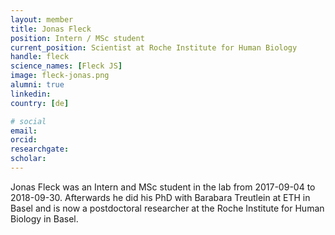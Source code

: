 ```yaml
---
layout: member
title: Jonas Fleck
position: Intern / MSc student
current_position: Scientist at Roche Institute for Human Biology
handle: fleck
science_names: [Fleck JS]
image: fleck-jonas.png
alumni: true
linkedin:
country: [de]

# social
email:
orcid:
researchgate:
scholar:
---
```


Jonas Fleck was an Intern and MSc student in the lab from 2017-09-04 to 2018-09-30. Afterwards he did his PhD with Barabara Treutlein at ETH in Basel and is now a postdoctoral researcher at the Roche Institute for Human Biology in Basel.
